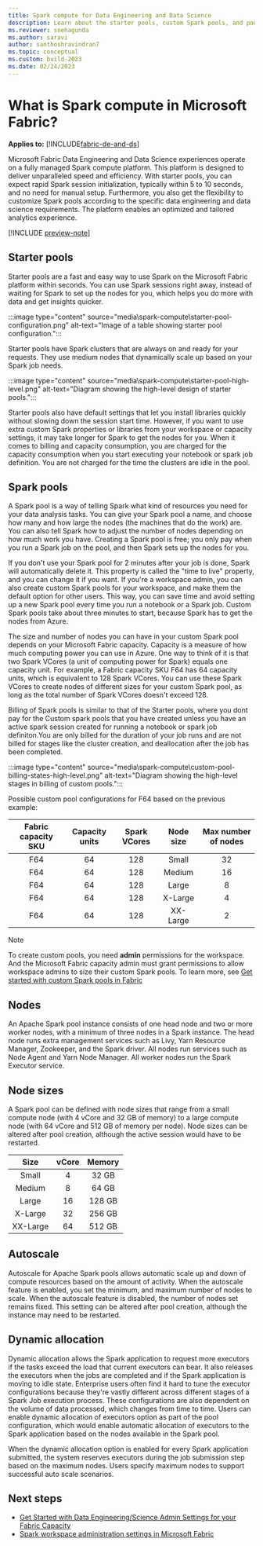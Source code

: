 ```yaml
---
title: Spark compute for Data Engineering and Data Science
description: Learn about the starter pools, custom Spark pools, and pool configurations for data engineering and science experiences in Fabric.
ms.reviewer: snehagunda
ms.author: saravi
author: santhoshravindran7
ms.topic: conceptual
ms.custom: build-2023
ms.date: 02/24/2023
---
```

# What is Spark compute in Microsoft Fabric?

**Applies to:** [!INCLUDE[fabric-de-and-ds](includes/fabric-de-ds.md)]

Microsoft Fabric Data Engineering and Data Science experiences operate on a fully managed Spark compute platform. This platform is designed to deliver unparalleled speed and efficiency. With starter pools, you can expect rapid Spark session initialization, typically within 5 to 10 seconds, and no need for manual setup. Furthermore, you also get the flexibility to customize Spark pools according to the specific data engineering and data science requirements. The platform enables an optimized and tailored analytics experience.

[!INCLUDE [preview-note](../includes/preview-note.md)]

## Starter pools

Starter pools are a fast and easy way to use Spark on the Microsoft Fabric platform within seconds. You can use Spark sessions right away, instead of waiting for Spark to set up the nodes for you, which helps you do more with data and get insights quicker.

:::image type="content" source="media\spark-compute\starter-pool-configuration.png" alt-text="Image of a table showing starter pool configuration.":::

Starter pools have Spark clusters that are always on and ready for your requests. They use medium nodes that dynamically scale up based on your Spark job needs.

:::image type="content" source="media\spark-compute\starter-pool-high-level.png" alt-text="Diagram showing the high-level design of starter pools.":::

Starter pools also have default settings that let you install libraries quickly without slowing down the session start time. However, if you want to use extra custom Spark properties or libraries from your workspace or capacity settings, it may take longer for Spark to get the nodes for you. When it comes to billing and capacity consumption, you  are charged for the capacity consumption when you start executing your notebook or spark job definition. You are not charged for the time the clusters are idle in the pool. 

## Spark pools

A Spark pool is a way of telling Spark what kind of resources you need for your data analysis tasks. You can give your Spark pool a name, and choose how many and how large the nodes (the machines that do the work) are. You can also tell Spark how to adjust the number of nodes depending on how much work you have. Creating a Spark pool is free; you only pay when you run a Spark job on the pool, and then Spark sets up the nodes for you.

If you don't use your Spark pool for 2 minutes after your job is done, Spark will automatically delete it. This property is called the "time to live" property, and you can change it if you want. If you're a workspace admin, you can also create custom Spark pools for your workspace, and make them the default option for other users. This way, you can save time and avoid setting up a new Spark pool every time you run a notebook or a Spark job. Custom Spark pools take about three minutes to start, because Spark has to get the nodes from Azure.

The size and number of nodes you can have in your custom Spark pool depends on your Microsoft Fabric capacity. Capacity is a measure of how much computing power you can use in Azure. One way to think of it is that two Spark VCores (a unit of computing power for Spark) equals one capacity unit. For example, a Fabric capacity SKU F64 has 64 capacity units, which is equivalent to 128 Spark VCores. You can use these Spark VCores to create nodes of different sizes for your custom Spark pool, as long as the total number of Spark VCores doesn't exceed 128.

Billing of Spark pools is similar to that of the Starter pools, where you dont pay for the Custom spark pools that you have created unless you have an active spark session created for running a notebook or spark job definiton.You are only billed for the duration of your job runs and are not billed for stages like the cluster creation, and deallocation after the job has been completed. 

:::image type="content" source="media\spark-compute\custom-pool-billing-states-high-level.png" alt-text="Diagram showing the high-level stages in billing of custom pools.":::


Possible custom pool configurations for F64 based on the previous example:

| Fabric capacity SKU | Capacity units | Spark VCores | Node size | Max number of nodes |
|:-----:|:-----:|:------:|:-----:|:-----:|
|F64 |64|128|Small|32|
|F64 |64|128|Medium|16|
|F64 |64|128|Large|8|
|F64 |64|128|X-Large|4|
|F64 |64|128|XX-Large|2|

> [!NOTE]
> To create custom pools, you need **admin** permissions for the workspace. And the Microsoft Fabric capacity admin must grant permissions to allow workspace admins to size their custom Spark pools. To learn more, see [Get started with custom Spark pools in Fabric](create-custom-spark-pools.md)

## Nodes

An Apache Spark pool instance consists of one head node and two or more worker nodes, with a minimum of three nodes in a Spark instance. The head node runs extra management services such as Livy, Yarn Resource Manager, Zookeeper, and the Spark driver. All nodes run services such as Node Agent and Yarn Node Manager. All worker nodes run the Spark Executor service.

## Node sizes

A Spark pool can be defined with node sizes that range from a small compute node (with 4 vCore and 32 GB of memory) to a large compute node (with 64 vCore and 512 GB of memory per node). Node sizes can be altered after pool creation, although the active session would have to be restarted.

| Size | vCore | Memory|
|:-----:|:-----:|:------:|
| Small | 4 | 32 GB |
| Medium | 8 | 64 GB |
| Large | 16 | 128 GB |
| X-Large | 32 | 256 GB |
| XX-Large | 64 | 512 GB |

## Autoscale

Autoscale for Apache Spark pools allows automatic scale up and down of compute resources based on the amount of activity. When the autoscale feature is enabled, you set the minimum, and maximum number of nodes to scale. When the autoscale feature is disabled, the number of nodes set remains fixed. This setting can be altered after pool creation, although the instance may need to be restarted.

## Dynamic allocation

Dynamic allocation allows the Spark application to request more executors if the tasks exceed the load that current executors can bear. It also releases the executors when the jobs are completed and if the Spark application is moving to idle state. Enterprise users often find it hard to tune the executor configurations because they're vastly different across different stages of a Spark Job execution process. These configurations are also dependent on the volume of data processed, which changes from time to time. Users can enable dynamic allocation of executors option as part of the pool configuration, which would enable automatic allocation of executors to the Spark application based on the nodes available in the Spark pool.

When the dynamic allocation option is enabled for every Spark application submitted, the system reserves executors during the job submission step based on the maximum nodes. Users specify maximum nodes to support successful auto scale scenarios.

## Next steps

* [Get Started with Data Engineering/Science Admin Settings for your Fabric Capacity](capacity-settings-overview.md)
* [Spark workspace administration settings in Microsoft Fabric](workspace-admin-settings.md)
